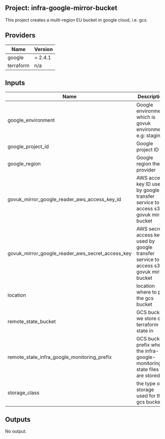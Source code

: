 ## Project: infra-google-mirror-bucket

This project creates a multi-region EU bucket in google cloud, i.e. gcs.

## Providers

| Name | Version |
|------|---------|
| google | = 2.4.1 |
| terraform | n/a |

## Inputs

| Name | Description | Type | Default | Required |
|------|-------------|------|---------|:-----:|
| google\_environment | Google environment, which is govuk environment. e.g: staging | `string` | `""` | no |
| google\_project\_id | Google project ID | `string` | `"eu-west2"` | no |
| google\_region | Google region the provider | `string` | `"eu-west2"` | no |
| govuk\_mirror\_google\_reader\_aws\_access\_key\_id | AWS access key ID used by google transfer service to access s3 govuk mirror bucket | `string` | n/a | yes |
| govuk\_mirror\_google\_reader\_aws\_secret\_access\_key | AWS secret access key used by google transfer service to access s3 govuk mirror bucket | `string` | n/a | yes |
| location | location where to put the gcs bucket | `string` | `"eu"` | no |
| remote\_state\_bucket | GCS bucket we store our terraform state in | `string` | n/a | yes |
| remote\_state\_infra\_google\_monitoring\_prefix | GCS bucket prefix where the infra-google-monitoring state files are stored | `string` | n/a | yes |
| storage\_class | the type of storage used for the gcs bucket | `string` | `"multi_regional"` | no |

## Outputs

No output.

